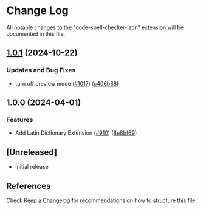 # Change Log

All notable changes to the "code-spell-checker-latin" extension will be documented in this file.

## [1.0.1](https://github.com/streetsidesoftware/vscode-cspell-dict-extensions/compare/code-spell-checker-latin@1.0.0...code-spell-checker-latin@1.0.1) (2024-10-22)


### Updates and Bug Fixes

* turn off preview mode ([#1017](https://github.com/streetsidesoftware/vscode-cspell-dict-extensions/issues/1017)) ([c406b88](https://github.com/streetsidesoftware/vscode-cspell-dict-extensions/commit/c406b884b95da797ce2a52f149c198991d89d125))

## 1.0.0 (2024-04-01)


### Features

* Add Latin Dictionary Extension ([#910](https://github.com/streetsidesoftware/vscode-cspell-dict-extensions/issues/910)) ([8e8bf69](https://github.com/streetsidesoftware/vscode-cspell-dict-extensions/commit/8e8bf69676a7a850ce63d58310ea302283e4fdd7))

## [Unreleased]

- Initial release

## References

Check [Keep a Changelog](http://keepachangelog.com/) for recommendations on how to structure this file.

